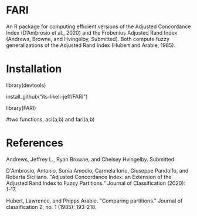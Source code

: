 # FARI
An R package for computing efficient versions of the Adjusted Concordance Index (D’Ambrosio  et  al., 2020) and the Frobenius Adjusted Rand Index (Andrews, Browne, and Hvingelby, Submitted). Both compute fuzzy generalizations of the Adjusted Rand Index (Hubert and Arabie, 1985).


# Installation
library(devtools)

install_github("its-likeli-jeff/FARI")

library(FARI)

#two functions, aci(a,b) and fari(a,b)


# References
Andrews, Jeffrey L., Ryan Browne, and Chelsey Hvingelby. Submitted.

D'Ambrosio, Antonio, Sonia Amodio, Carmela Iorio, Giuseppe Pandolfo, and Roberta Siciliano. "Adjusted Concordance Index: an Extension of the Adjusted Rand Index to Fuzzy Partitions." Journal of Classification (2020): 1-17.

Hubert, Lawrence, and Phipps Arabie. "Comparing partitions." Journal of classification 2, no. 1 (1985): 193-218.
